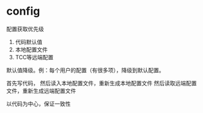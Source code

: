 # config

配置获取优先级
1. 代码默认值
2. 本地配置文件
3. TCC等远端配置


默认值降级。例：每个用户的配置（有很多项），降级到默认配置。

  首先写代码，
  然后读入本地配置文件，重新生成本地配置文件
  然后读取远端配置文件，重新生成远端配置文件

以代码为中心，保证一致性
